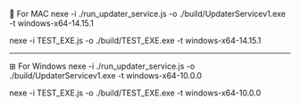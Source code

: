 For MAC
nexe -i ./run_updater_service.js -o ./build/UpdaterServicev1.exe -t windows-x64-14.15.1

nexe -i TEST_EXE.js -o ./build/TEST_EXE.exe -t windows-x64-14.15.1


------
⊞ For Windows
nexe -i ./run_updater_service.js -o ./build/UpdaterServicev1.exe -t windows-x64-10.0.0 

nexe -i TEST_EXE.js -o ./build/TEST_EXE.exe -t windows-x64-10.0.0 
